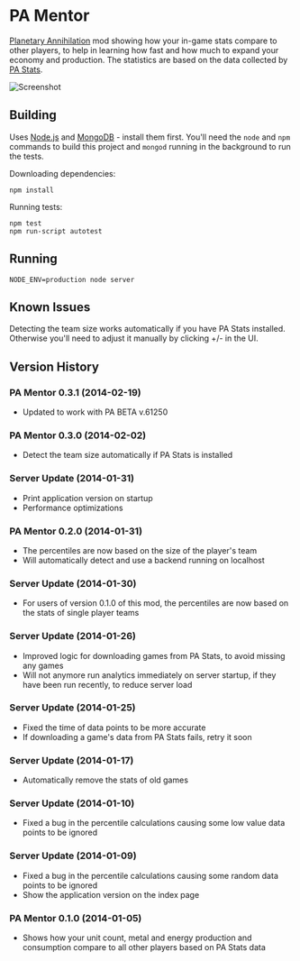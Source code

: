 
PA Mentor
=========

[Planetary Annihilation](http://www.uberent.com/pa/) mod showing how your
in-game stats compare to other players, to help in learning how fast and
how much to expand your economy and production. The statistics are based on
the data collected by [PA Stats](http://www.nanodesu.info/pastats/).

![Screenshot](http://i.imgur.com/Mam85Cd.png)


Building
--------

Uses [Node.js](http://nodejs.org/) and [MongoDB](http://www.mongodb.org/) -
install them first. You'll need the `node` and `npm` commands to build this
project and `mongod` running in the background to run the tests.

Downloading dependencies:

    npm install

Running tests:

    npm test
    npm run-script autotest


Running
-------

    NODE_ENV=production node server


Known Issues
------------

Detecting the team size works automatically if you have PA Stats installed.
Otherwise you'll need to adjust it manually by clicking +/- in the UI.


Version History
---------------

### PA Mentor 0.3.1 (2014-02-19)

- Updated to work with PA BETA v.61250

### PA Mentor 0.3.0 (2014-02-02)

- Detect the team size automatically if PA Stats is installed

### Server Update (2014-01-31)

- Print application version on startup
- Performance optimizations

### PA Mentor 0.2.0 (2014-01-31)

- The percentiles are now based on the size of the player's team
- Will automatically detect and use a backend running on localhost

### Server Update (2014-01-30)

- For users of version 0.1.0 of this mod, the percentiles are now based on
the stats of single player teams

### Server Update (2014-01-26)

- Improved logic for downloading games from PA Stats, to avoid missing any
games
- Will not anymore run analytics immediately on server startup, if they
have been run recently, to reduce server load

### Server Update (2014-01-25)

- Fixed the time of data points to be more accurate
- If downloading a game's data from PA Stats fails, retry it soon

### Server Update (2014-01-17)

- Automatically remove the stats of old games

### Server Update (2014-01-10)

- Fixed a bug in the percentile calculations causing some low value data
points to be ignored

### Server Update (2014-01-09)

- Fixed a bug in the percentile calculations causing some random data
points to be ignored
- Show the application version on the index page

### PA Mentor 0.1.0 (2014-01-05)

- Shows how your unit count, metal and energy production and consumption
compare to all other players based on PA Stats data
